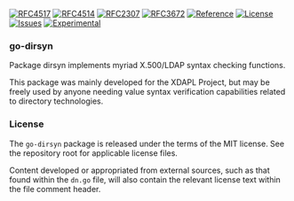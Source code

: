 [![RFC4517](https://img.shields.io/badge/RFC-4517-blue)](https://datatracker.ietf.org/doc/html/rfc4517) [![RFC4514](https://img.shields.io/badge/RFC-4514-blue)](https://datatracker.ietf.org/doc/html/rfc4514) [![RFC2307](https://img.shields.io/badge/RFC-2307-blue)](https://datatracker.ietf.org/doc/html/rfc2307) [![RFC3672](https://img.shields.io/badge/RFC-3672-blue)](https://datatracker.ietf.org/doc/html/rfc3672) [![Reference](https://pkg.go.dev/badge/github.com/JesseCoretta/go-dirsyn.svg)](https://pkg.go.dev/github.com/JesseCoretta/go-dirsyn) [![License](https://img.shields.io/badge/license-MIT-brightgreen.svg?style=flat)](https://github.com/JesseCoretta/go-dirsyn/blob/main/LICENSE) [![Issues](https://img.shields.io/badge/contributions-welcome-brightgreen.svg?style=flat)](https://github.com/JesseCoretta/go-dirsyn/issues) [![Experimental](https://img.shields.io/badge/experimental-blue?logoColor=blue&label=%F0%9F%A7%AA%20%F0%9F%94%AC&labelColor=blue&color=gray)](https://github.com/JesseCoretta/JesseCoretta/blob/main/EXPERIMENTAL.md)

### go-dirsyn

Package dirsyn implements myriad X.500/LDAP syntax checking functions.

This package was mainly developed for the XDAPL Project, but may be freely
used by anyone needing value syntax verification capabilities related to
directory technologies.

### License

The `go-dirsyn` package is released under the terms of the MIT license.
See the repository root for applicable license files.

Content developed or appropriated from external sources, such as that
found within the `dn.go` file, will also contain the relevant license
text within the file comment header.
